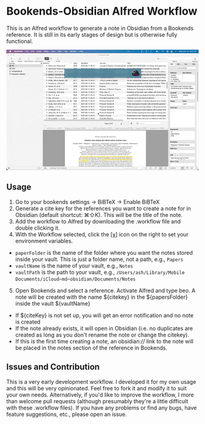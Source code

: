 # Bookends-Obsidian Alfred Workflow

This is an Alfred workflow to generate a note in Obsidian from a Bookends reference. It is still in its early stages of design but is otherwise fully functional. 

![Example](https://raw.githubusercontent.com/oashour/bookends-obsidian-alfred/master/example.gif)

## Usage

1. Go to your bookends settings -> BiBTeX -> Enable BiBTeX
2. Generate a cite key for the references you want to create a note for in Obsidian (default shortcut: ⌘⇧K). This will be the title of the note.
3. Add the workflow to Alfred by downloading the .workflow file and double clicking it.
4. With the Workflow selected, click the [χ] icon on the right to set your environment variables.
  - `paperFolder` is the name of the folder where you want the notes stored inside your vault. This is just a folder name, not a path, e.g., `Papers`
  - `vaultName` is the name of your vault, e.g., `Notes`
  - `vaultPath` is the path to your vault, e.g., `/Users/ash/Library/Mobile Documents/iCloud~md~obsidian/Documents/Notes`
5. Open Bookends and select a reference. Activate Alfred and type beo. A note will be created with the name ${citekey} in the ${papersFolder} inside the vault ${vaultName}
  - If ${citeKey} is not set up, you will get an error notification and no note is created
  - If the note already exists, it will open in Obsidian (i.e. no duplicates are created as long as you don't rename the note or change the citekey).
  - If this is the first time creating a note, an obsidian:// link to the note will be placed in the notes section of the reference in Bookends.

## Issues and Contribution

This is a very early development workflow. I developed it for my own usage and this will be very opinionated. Feel free to fork it and modify it to suit your own needs. Alternatively, if you'd like to improve the workflow, I more than welcome pull requests (although presumably they're a little difficult with these .workflow files). If you have any problems or find any bugs, have feature suggestions, etc., please open an issue.
